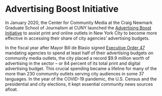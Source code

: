 # Advertising Boost Initiative

In January 2020, the Center for Community Media at the Craig Newmark Graduate School of Journalism at CUNY launched the [Advertising Boost Initiative](https://www.journalism.cuny.edu/centers/center-community-media/advertising-boost-initiative/) to assist print and online outlets in New York City to become more effective in accessing their share of city agencies’ advertising budgets.

In the fiscal year after Mayor Bill de Blasio signed [Executive Order 47](https://www1.nyc.gov/office-of-the-mayor/news/260-19/mayor-de-blasio-signs-executive-order-ensure-information-city-services-reaches-all-new) mandating agencies to spend at least half of their advertising budgets on community media outlets, the city placed a record $9.9 million worth of advertising in the sector – or 84 percent of its total print and digital advertising budget. This crucial spending became a lifeline for many of the more than 230 community outlets serving city audiences in some 37 languages. In the year of the COVID-19 pandemic, the U.S. Census and the presidential and city elections, it kept essential community news sources afloat.